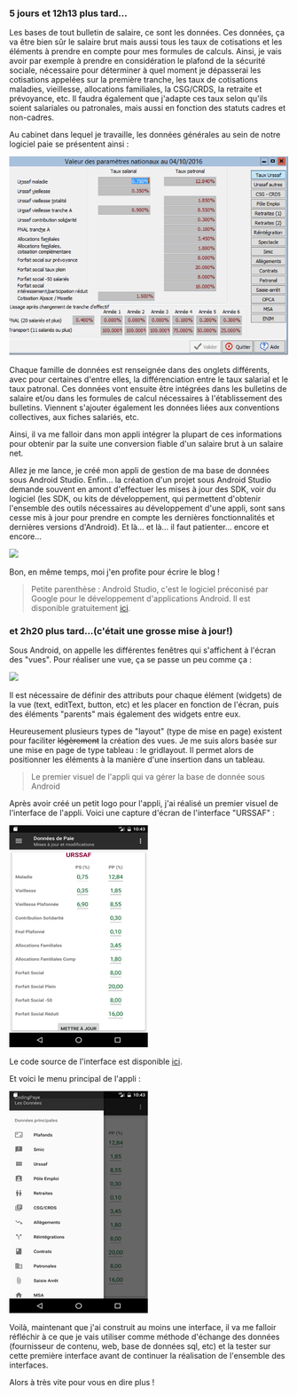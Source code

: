 
### 5 jours et 12h13 plus tard...

Les bases de tout bulletin de salaire, ce sont les données. Ces données, ça va être bien sûr le salaire brut mais aussi tous les taux de cotisations et les éléments à prendre en compte pour mes formules de calculs. Ainsi, je vais avoir par exemple à prendre en considération le plafond de la sécurité sociale, nécessaire pour déterminer à quel moment je dépasserai les cotisations appelées sur la première tranche, les taux de cotisations maladies, vieillesse, allocations familiales, la CSG/CRDS, la retraite et prévoyance, etc. Il faudra également que j'adapte ces taux selon qu'ils soient salariales ou patronales, mais aussi en fonction des statuts cadres et non-cadres.

Au cabinet dans lequel je travaille, les données générales au sein de notre logiciel paie se présentent ainsi :

<img src="/img/image.png"/>

Chaque famille de données est renseignée dans des onglets différents, avec pour certaines d'entre  elles, la différenciation entre le taux salarial et le taux patronal. Ces données vont ensuite être intégrées dans les bulletins de salaire et/ou dans les formules de calcul nécessaires à l'établissement des bulletins. Viennent s'ajouter également les données liées aux conventions collectives, aux fiches salariés, etc.

Ainsi, il va me falloir dans mon appli intégrer la plupart de ces informations pour obtenir par la suite une conversion fiable d'un salaire brut à un salaire net.

Allez je me lance, je créé mon appli de gestion de ma base de données sous Android Studio. Enfin... la création d'un projet sous Android Studio demande souvent en amont d'effectuer les mises à jour des SDK, voir du logiciel (les SDK, ou kits de développement, qui permettent d'obtenir l'ensemble des outils nécessaires au développement d'une appli, sont sans cesse mis à jour pour prendre en compte les dernières fonctionnalités et dernières versions d'Android). Et là... et là... il faut patienter... encore et encore...

<img src="http://www.reactiongifs.com/r/aawt.gif"/>

Bon, en même temps, moi j'en profite pour écrire le blog !

> Petite parenthèse : Android Studio, c'est le logiciel préconisé par Google pour le développement d'applications Android. Il est disponible gratuitement <a href="https://developer.android.com/studio/index.html">ici</a>.

### et 2h20 plus tard...(c'était une grosse mise à jour!) 

Sous Android, on appelle les différentes fenêtres qui s'affichent à l'écran des "vues". Pour réaliser une vue, ça se passe un peu comme ça :

<img src="http://i.imgur.com/3nWzyYX.gif"/>

Il est nécessaire de définir des attributs pour chaque élément (widgets) de la vue (text, editText, button, etc) et les placer en fonction de l'écran, puis des éléments "parents" mais également des widgets entre eux.

Heureusement plusieurs types de "layout" (type de mise en page) existent pour faciliter <s>légèrement</s> la création des vues. Je me suis alors basée sur une mise en page de type tableau : le gridlayout. Il permet alors de positionner les éléments à la manière d'une insertion dans un tableau.

> Le premier visuel de l'appli qui va gérer la base de donnée sous Android

Après avoir créé un petit logo pour l'appli, j'ai réalisé un premier visuel de l'interface de l'appli. Voici une capture d'écran de l'interface "URSSAF" :

<img src="/img/screenshot1.png"/>

Le code source de l'interface est disponible <a href="https://github.com/marlenech/BddPaye/blob/master/app/src/main/res/layout/fragment_urssaf.xml">ici</a>.

Et voici le menu principal de l'appli :

<img src="/img/screenshot2.png"/>

Voilà, maintenant que j'ai construit au moins une interface, il va me falloir réfléchir à ce que je vais utiliser comme méthode d'échange des données (fournisseur de contenu, web, base de données sql, etc) et la tester sur cette première interface avant de continuer la réalisation de l'ensemble des interfaces.

Alors à très vite pour vous en dire plus !


